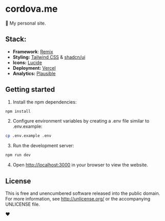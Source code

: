 # cordova.me

🏡 My personal site.

## Stack:

- **Framework**: [Remix](https://remix.run/)
- **Styling:** [Tailwind CSS](https://tailwindcss.com/) & [shadcn/ui](https://ui.shadcn.com/)
- **Icons:** [Lucide](https://lucide.dev/)
- **Deployment:** [Vercel](https://vercel.com/)
- **Analytics:** [Plausible](https://plausible.io/)

## Getting started

1. Install the npm dependencies:

```bash
npm install
```

2. Configure environment variables by creating a .env file similar to .env.example:

```bash
cp .env.example .env
```

3. Run the development server:

```bash
npm run dev
```

4. Open [http://localhost:3000](http://localhost:3000) in your browser to view the website.

## License

This is free and unencumbered software released into the public domain. For more information, see <http://unlicense.org/> or the accompanying UNLICENSE file.

&#10084;
